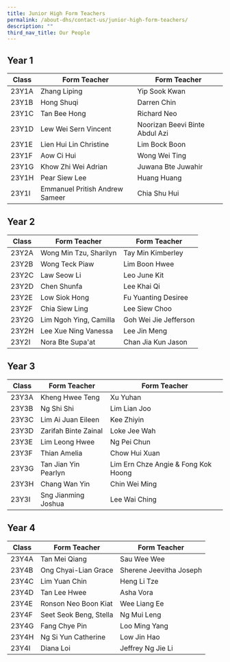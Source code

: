 ```yaml
---
title: Junior High Form Teachers
permalink: /about-dhs/contact-us/junior-high-form-teachers/
description: ""
third_nav_title: Our People
---
```

## Year 1

| Class  | Form Teacher | Form Teacher |
| -------- | -------- | -------- |
| 23Y1A     | Zhang Liping   | Yip Sook Kwan |
| 23Y1B     | Hong Shuqi     | Darren Chin|
| 23Y1C     | Tan Bee Hong  | Richard Neo  |
| 23Y1D     | Lew Wei Sern Vincent | Noorizan Beevi Binte Abdul Azi  |
| 23Y1E     | Lien Hui Lin Christine | Lim Bock Boon 
| 23Y1F     | Aow Ci Hui     | Wong Wei Ting     |
| 23Y1G     | Khow Zhi Wei Adrian  | Juwana Bte Juwahir     |
| 23Y1H     | Pear Siew Lee     | Huang Huang     |
| 23Y1I     | Emmanuel Pritish Andrew Sameer | Chia Shu Hui     |

## Year 2

| Class  | Form Teacher | Form Teacher |
| -------- | -------- | -------- |
| 23Y2A     | Wong Min Tzu, Sharilyn  | Tay Min Kimberley|
| 23Y2B   | Wong Teck Piaw | Lim Boon Hwee  |
| 23Y2C   | Law Seow Li  | Leo June Kit  |
| 23Y2D   | Chen Shunfa | Lee Khai Qi  |
| 23Y2E   | Low Siok Hong | Fu Yuanting Desiree 
| 23Y2F   | Chia Siew Ling  | Lee Siew Choo  |
| 23Y2G  | Lim Ngoh Ying, Camilla | Goh Wei Jie Jefferson |
| 23Y2H   | Lee Xue Ning Vanessa  | Lee Jin Meng  |
| 23Y2I    | Nora Bte Supa'at | Chan Jia Kun Jason    |


## Year 3

| Class  | Form Teacher | Form Teacher |
| -------- | -------- | -------- |
| 23Y3A     | Kheng Hwee Teng  | Xu Yuhan     |
| 23Y3B     | Ng Shi Shi  | Lim Lian Joo  |
| 23Y3C     | Lim Ai Juan Eileen  | Kee Zhiyin  |
| 23Y3D     | Zarifah Binte Zainal | Loke Jee Wah  |
| 23Y3E     | Lim Leong Hwee | Ng Pei Chun 
| 23Y3F     | Thian Amelia   | Chow Hui Xuan     |
| 23Y3G     | Tan Jian Yin Pearlyn  | Lim Ern Chze Angie & Fong Kok Hoong     |
| 23Y3H    | Chang Wan Yin | Chin Wei Ming |
| 23Y3I      | Sng Jianming Joshua | Lee Wai Ching |

## Year 4

| Class  | Form Teacher | Form Teacher |
| -------- | -------- | -------- |
| 23Y4A   | Tan Mei Qiang   | Sau Wee Wee     |
| 23Y4B   | Ong Chyai-Lian Grace  | Sherene Jeevitha Joseph  |
| 23Y4C   | Lim Yuan Chin  | Heng Li Tze  |
| 23Y4D   | Tan Lee Hwee | Asha Vora  |
| 23Y4E   | Ronson Neo Boon Kiat | Wee Liang Ee 
| 23Y4F   | Seet Seok Beng, Stella  | Ng Mui Leng   |
| 23Y4G  | Fang Chye Pin  | Loo Ming Yang     |
| 23Y4H  | Ng Si Yun Catherine  | Low Jin Hao  |
| 23Y4I    | Diana Loi | Jeffrey Ng Jie Li  |